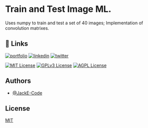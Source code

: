
# Train and Test Image ML. 

Uses numpy to train and test a set of 40 images; Implementation of convolution matrixes.


## 🔗 Links
[![portfolio](https://img.shields.io/badge/my_portfolio-000?style=for-the-badge&logo=ko-fi&logoColor=white)](https://jacke-code.github.io/with_skills)
[![linkedin](https://img.shields.io/badge/linkedin-0A66C2?style=for-the-badge&logo=linkedin&logoColor=white)](https://www.linkedin.com/in/elian-kim-781656237/)
[![twitter](https://img.shields.io/badge/twitter-1DA1F2?style=for-the-badge&logo=twitter&logoColor=white)](https://x.com/ElianKim3)






[![MIT License](https://img.shields.io/badge/License-MIT-green.svg)](https://choosealicense.com/licenses/mit/)
[![GPLv3 License](https://img.shields.io/badge/License-GPL%20v3-yellow.svg)](https://opensource.org/licenses/)
[![AGPL License](https://img.shields.io/badge/license-AGPL-blue.svg)](http://www.gnu.org/licenses/agpl-3.0)


## Authors

- [@JackE-Code](https://Jacke-code.github.io/with_skills)


## License

[MIT](https://choosealicense.com/licenses/mit/)


